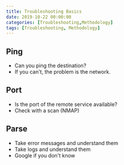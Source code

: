 ```yaml
---
title: Troubleshooting Basics
date: 2019-10-22 00:00:00
categories: [Troubleshooting,Methodology]
tags: [Troubleshooting, Methodology]
---
```


## **Ping**

* Can you ping the destination?
* If you can't, the problem is the network.

## **Port**

* Is the port of the remote service available?
* Check with a scan (NMAP)

## **Parse**

* Take error messages and understand them
* Take logs and understand them
* Google if you don't know